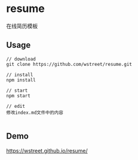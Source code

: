 # resume

在线简历模板

## Usage
```
// download
git clone https://github.com/wstreet/resume.git

// install
npm install

// start
npm start

// edit
修改index.md文件中的内容


```

## Demo
https://wstreet.github.io/resume/
